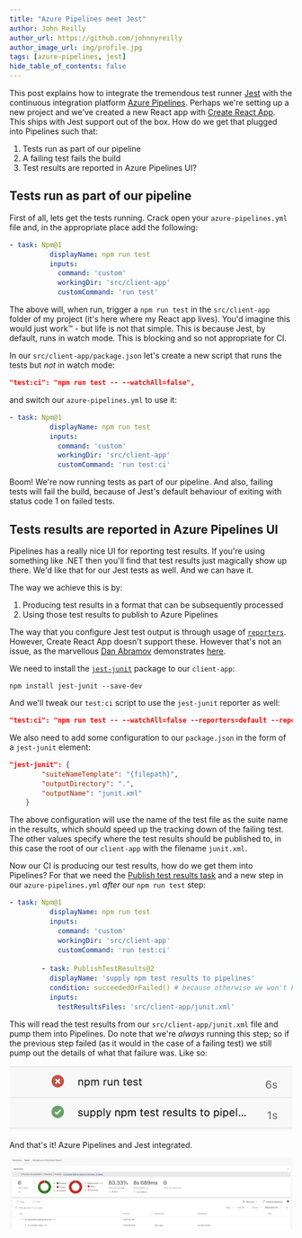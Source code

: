 ```yaml
---
title: "Azure Pipelines meet Jest"
author: John Reilly
author_url: https://github.com/johnnyreilly
author_image_url: img/profile.jpg
tags: [azure-pipelines, jest]
hide_table_of_contents: false
---
```

This post explains how to integrate the tremendous test runner [Jest](<https://jestjs.io/>) with the continuous integration platform [Azure Pipelines](<https://azure.microsoft.com/en-gb/services/devops/pipelines/?nav=min>). Perhaps we're setting up a new project and we've created a new React app with [Create React App](<https://create-react-app.dev/>). This ships with Jest support out of the box. How do we get that plugged into Pipelines such that:

1. Tests run as part of our pipeline
2. A failing test fails the build
3. Test results are reported in Azure Pipelines UI?

<!-- -->

## Tests run as part of our pipeline

First of all, lets get the tests running. Crack open your `azure-pipelines.yml` file and, in the appropriate place add the following:

```yml
- task: Npm@1
          displayName: npm run test
          inputs:
            command: 'custom'
            workingDir: 'src/client-app'
            customCommand: 'run test'
```

The above will, when run, trigger a `npm run test` in the `src/client-app` folder of my project (it's here where my React app lives). You'd imagine this would just work™️ - but life is not that simple. This is because Jest, by default, runs in watch mode. This is blocking and so not appropriate for CI.

In our `src/client-app/package.json` let's create a new script that runs the tests but *not* in watch mode:

```json
"test:ci": "npm run test -- --watchAll=false",
```

and switch our `azure-pipelines.yml` to use it:

```yml
- task: Npm@1
          displayName: npm run test
          inputs:
            command: 'custom'
            workingDir: 'src/client-app'
            customCommand: 'run test:ci'
```

Boom! We're now running tests as part of our pipeline. And also, failing tests will fail the build, because of Jest's default behaviour of exiting with status code 1 on failed tests.

## Tests results are reported in Azure Pipelines UI

Pipelines has a really nice UI for reporting test results. If you're using something like .NET then you'll find that test results just magically show up there. We'd like that for our Jest tests as well. And we can have it.

The way we achieve this is by:

1. Producing test results in a format that can be subsequently processed
2. Using those test results to publish to Azure Pipelines

<!-- -->

The way that you configure Jest test output is through usage of [`reporters`](<https://jestjs.io/docs/en/cli#--reporters>). However, Create React App doesn't support these. However that's not an issue, as the marvellous [Dan Abramov](<https://twitter.com/dan_abramov>) demonstrates [here](<https://github.com/facebook/create-react-app/issues/2474#issuecomment-306340526>).

We need to install the [`jest-junit`](<https://github.com/jest-community/jest-junit>) package to our `client-app`:

```
npm install jest-junit --save-dev
```

And we'll tweak our `test:ci` script to use the `jest-junit` reporter as well:

```json
"test:ci": "npm run test -- --watchAll=false --reporters=default --reporters=jest-junit",
```

We also need to add some configuration to our `package.json` in the form of a `jest-junit` element:

```json
"jest-junit": {
        "suiteNameTemplate": "{filepath}",
        "outputDirectory": ".",
        "outputName": "junit.xml"
    }
```

The above configuration will use the name of the test file as the suite name in the results, which should speed up the tracking down of the failing test. The other values specify where the test results should be published to, in this case the root of our `client-app` with the filename `junit.xml`.

Now our CI is producing our test results, how do we get them into Pipelines? For that we need the [Publish test results task](<https://docs.microsoft.com/en-us/azure/devops/pipelines/tasks/test/publish-test-results?view=azure-devops&tabs=trx%2Cyaml>) and a new step in our `azure-pipelines.yml` *after* our `npm run test` step:

```yml
- task: Npm@1
          displayName: npm run test
          inputs:
            command: 'custom'
            workingDir: 'src/client-app'
            customCommand: 'run test:ci'

        - task: PublishTestResults@2
          displayName: 'supply npm test results to pipelines'
          condition: succeededOrFailed() # because otherwise we won't know what tests failed
          inputs:
            testResultsFiles: 'src/client-app/junit.xml'
```

This will read the test results from our `src/client-app/junit.xml` file and pump them into Pipelines. Do note that we're *always* running this step; so if the previous step failed (as it would in the case of a failing test) we still pump out the details of what that failure was. Like so:

![](../static/blog/2020-12-30-azure-pipelines-meet-jest/test-and-publish-steps.png)

And that's it! Azure Pipelines and Jest integrated.

![](../static/blog/2020-12-30-azure-pipelines-meet-jest/test-results.png)



